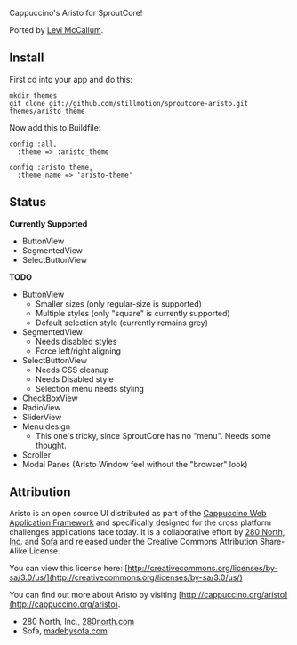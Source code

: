 Cappuccino's Aristo for SproutCore! 

Ported by [Levi McCallum](http://levimccallum.com/).

Install
-------

First cd into your app and do this:

	mkdir themes
	git clone git://github.com/stillmotion/sproutcore-aristo.git themes/aristo_theme

Now add this to Buildfile:

	config :all,
	  :theme => :aristo_theme
	
	config :aristo_theme, 
	  :theme_name => 'aristo-theme'
	
Status
------

**Currently Supported**

* ButtonView
* SegmentedView
* SelectButtonView

**TODO**

* ButtonView
	* Smaller sizes (only regular-size is supported)
	* Multiple styles (only "square" is currently supported)
	* Default selection style (currently remains grey)
* SegmentedView
	* Needs disabled styles
	* Force left/right aligning
* SelectButtonView
	* Needs CSS cleanup
	* Needs Disabled style
	* Selection menu needs styling
* CheckBoxView
* RadioView
* SliderView
* Menu design
	* This one's tricky, since SproutCore has no "menu". Needs some thought.
* Scroller
* Modal Panes (Aristo Window feel without the "browser" look)


Attribution
-----------

Aristo is an open source UI distributed as part of the [Cappuccino Web Application Framework](http://cappuccino.org)
and specifically designed for the cross platform challenges applications face today.
It is a collaborative effort by [280 North, Inc.](http://280north.com/) and [Sofa](http://www.madebysofa.com/)
and released under the Creative Commons Attribution Share-Alike License.

You can view this license here: [http://creativecommons.org/licenses/by-sa/3.0/us/](http://creativecommons.org/licenses/by-sa/3.0/us/)

You can find out more about Aristo by visiting [http://cappuccino.org/aristo](http://cappuccino.org/aristo).

* 280 North, Inc., [280north.com](http://280north.com)
* Sofa, [madebysofa.com](http://madebysofa.com/)